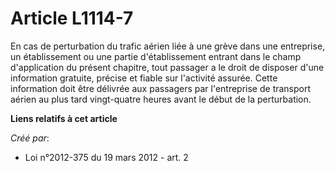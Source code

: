 # Article L1114-7

En cas de perturbation du trafic aérien liée à une grève dans une entreprise, un établissement ou une partie d'établissement
entrant dans le champ d'application du présent chapitre, tout passager a le droit de disposer d'une information gratuite,
précise et fiable sur l'activité assurée. Cette information doit être délivrée aux passagers par l'entreprise de transport
aérien au plus tard vingt-quatre heures avant le début de la perturbation.

**Liens relatifs à cet article**

_Créé par_:

  - Loi n°2012-375 du 19 mars 2012 - art. 2
